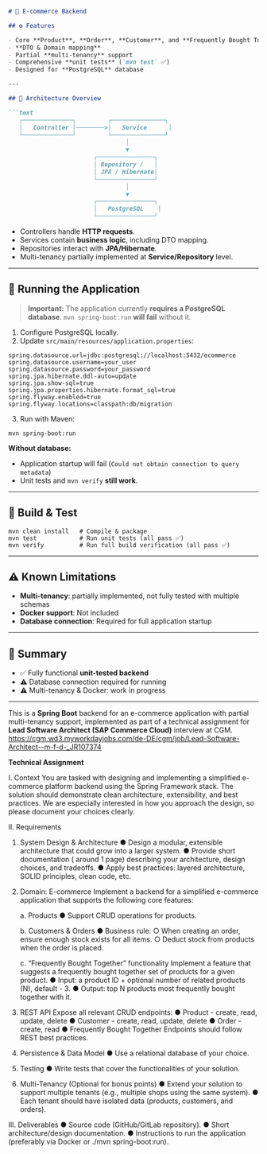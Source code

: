 ````markdown
# 🛒 E-commerce Backend

## ⚙️ Features

- Core **Product**, **Order**, **Customer**, and **Frequently Bought Together** services
- **DTO & Domain mapping**
- Partial **multi-tenancy** support
- Comprehensive **unit tests** (`mvn test` ✅)
- Designed for **PostgreSQL** database

---

## 📐 Architecture Overview

```text
   ┌──────────────┐         ┌───────────────┐
   │   Controller │────────>│   Service      │
   └──────────────┘         └───────────────┘
                                 │
                                 ▼
                        ┌────────────────┐
                        │ Repository /   │
                        │ JPA / Hibernate│
                        └────────────────┘
                                 │
                                 ▼
                        ┌────────────────┐
                        │   PostgreSQL    │
                        └────────────────┘
````

* Controllers handle **HTTP requests**.
* Services contain **business logic**, including DTO mapping.
* Repositories interact with **JPA/Hibernate**.
* Multi-tenancy partially implemented at **Service/Repository** level.

---

## 🏃 Running the Application

> **Important:** The application currently **requires a PostgreSQL database**. `mvn spring-boot:run` **will fail** without it.

1. Configure PostgreSQL locally.
2. Update `src/main/resources/application.properties`:

```properties
spring.datasource.url=jdbc:postgresql://localhost:5432/ecommerce
spring.datasource.username=your_user
spring.datasource.password=your_password
spring.jpa.hibernate.ddl-auto=update
spring.jpa.show-sql=true
spring.jpa.properties.hibernate.format_sql=true
spring.flyway.enabled=true
spring.flyway.locations=classpath:db/migration
```

3. Run with Maven:

```
mvn spring-boot:run
```

**Without database:**

* Application startup will fail (`Could not obtain connection to query metadata`)
* Unit tests and `mvn verify` **still work**.

---

## 🧪 Build & Test

```
mvn clean install   # Compile & package
mvn test            # Run unit tests (all pass ✅)
mvn verify          # Run full build verification (all pass ✅)
```

---

## ⚠️ Known Limitations

* **Multi-tenancy**: partially implemented, not fully tested with multiple schemas
* **Docker support**: Not included
* **Database connection**: Required for full application startup

---

## 🎯 Summary

* ✅ Fully functional **unit-tested backend**
* ⚠️ Database connection required for running
* ⚠️ Multi-tenancy & Docker: work in progress

---





This is a **Spring Boot** backend for an e-commerce application with partial multi-tenancy support, 
implemented as part of a technical assignment for **Lead Software Architect (SAP Commerce Cloud)** interview at CGM.
https://cgm.wd3.myworkdayjobs.com/de-DE/cgm/job/Lead-Software-Architect--m-f-d-_JR107374


**Technical Assignment**

I. Context
   You are tasked with designing and implementing a simplified e-commerce platform backend using the Spring Framework stack. The solution should demonstrate clean
   architecture, extensibility, and best practices.
   We are especially interested in how you approach the design, so please document your choices clearly.

II. Requirements
   1. System Design & Architecture
      ● Design a modular, extensible architecture that could grow into a larger system.
      ● Provide short documentation ( around 1 page) describing your architecture, design choices, and tradeoffs.
      ● Apply best practices: layered architecture, SOLID principles, clean code, etc.
   
   2. Domain: E-commerce
      Implement a backend for a simplified e-commerce application that supports the
      following core features:
      
      a. Products
         ● Support CRUD operations for products.
      
      b. Customers & Orders
         ● Business rule:
            ○ When creating an order, ensure enough stock exists for all items.
            ○ Deduct stock from products when the order is placed.
      
      c. “Frequently Bought Together” functionality
         Implement a feature that suggests a frequently bought together set of products for a given product.
         ● Input: a product ID + optional number of related products (N), default - 3.
         ● Output: top N products most frequently bought together with it.
   
   3. REST API
      Expose all relevant CRUD endpoints:
      ● Product - create, read, update, delete
      ● Customer - create, read, update, delete
      ● Order - create, read
      ● Frequently Bought Together
      Endpoints should follow REST best practices.
   
   4. Persistence & Data Model
      ● Use a relational database of your choice.
   
   5. Testing
      ● Write tests that cover the functionalities of your solution.
   
   6. Multi-Tenancy (Optional for bonus points)
      ● Extend your solution to support multiple tenants (e.g., multiple shops using the same system).
      ● Each tenant should have isolated data (products, customers, and orders).

III. Deliverables
   ● Source code (GitHub/GitLab repository).
   ● Short architecture/design documentation.
   ● Instructions to run the application (preferably via Docker or ./mvn spring-boot:run).

